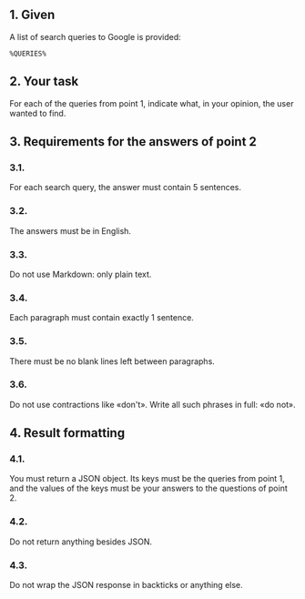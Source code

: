 ## 1. Given
A list of search queries to Google is provided:
```
%QUERIES%
```

## 2. Your task
For each of the queries from point 1, indicate what, in your opinion, the user wanted to find.

## 3. Requirements for the answers of point 2
### 3.1.
For each search query, the answer must contain 5 sentences.
### 3.2.
The answers must be in English.
### 3.3.
Do not use Markdown: only plain text.
### 3.4.
Each paragraph must contain exactly 1 sentence.
### 3.5.
There must be no blank lines left between paragraphs.
### 3.6.
Do not use contractions like «don't».
Write all such phrases in full: «do not».

## 4. Result formatting
### 4.1.
You must return a JSON object.
Its keys must be the queries from point 1, and the values of the keys must be your answers to the questions of point 2.
### 4.2.
Do not return anything besides JSON.
### 4.3.
Do not wrap the JSON response in backticks or anything else.